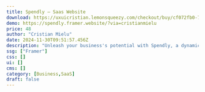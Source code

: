 ```yaml
---
title: Spendly — Saas Website
download: https://uxuicristian.lemonsqueezy.com/checkout/buy/cf072fb0-7b0b-4a94-8cb6-7cc83de5fa49
demo: https://spendly.framer.website/?via=cristianmielu
price: 48
author: "Cristian Mielu"
date: 2024-11-30T09:51:57.456Z
description: "Unleash your business's potential with Spendly, a dynamic SAAS template meticulously designed to ignite your vision. Spendly is a flexible, all-in-one solution ideal for entrepreneurs seeking to launch a state-of-the-art financial management tool."
ssg: ["Framer"]
css: []
ui: []
cms: []
category: [Business,SaaS]
draft: false
---
```

